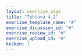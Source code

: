 ```yaml
---
layout: exercise_page
title: "Tehtävä 4.2"
exercise_template_name: "#"
exercise_dicussion_id: "#"
exercise_review_id: "#"
exercise_upload_id: "#"
kesken: 1
---
```



